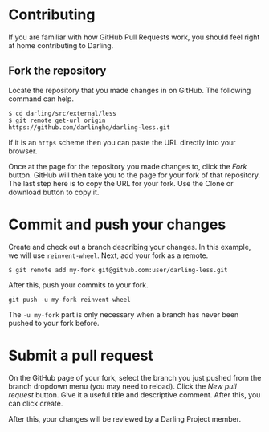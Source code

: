 # Contributing

If you are familiar with how GitHub Pull Requests work, you should feel right at home contributing to Darling. 

## Fork the repository

Locate the repository that you made changes in on GitHub. The following command can help. 
	
```
$ cd darling/src/external/less
$ git remote get-url origin
https://github.com/darlinghq/darling-less.git
```
If it is an `https` scheme then you can paste the URL directly into your browser. 

Once at the page for the repository you made changes to, click the *Fork*
button. GitHub will then take you to the page for your fork of that repository.
The last step here is to copy the URL for your fork. Use the Clone or download
button to copy it.

# Commit and push your changes

Create and check out a branch describing your changes. In this example, we will
use `reinvent-wheel`. Next, add your fork as a remote.

```
$ git remote add my-fork git@github.com:user/darling-less.git
```

After this, push your commits to your fork. 

```
git push -u my-fork reinvent-wheel
```

The `-u my-fork` part is only necessary when a branch has never been pushed to your fork before. 

# Submit a pull request

On the GitHub page of your fork, select the branch you just pushed from the
branch dropdown menu (you may need to reload). Click the *New pull request*
button. Give it a useful title and descriptive comment. After this, you can
click create.

After this, your changes will be reviewed by a Darling Project member.
